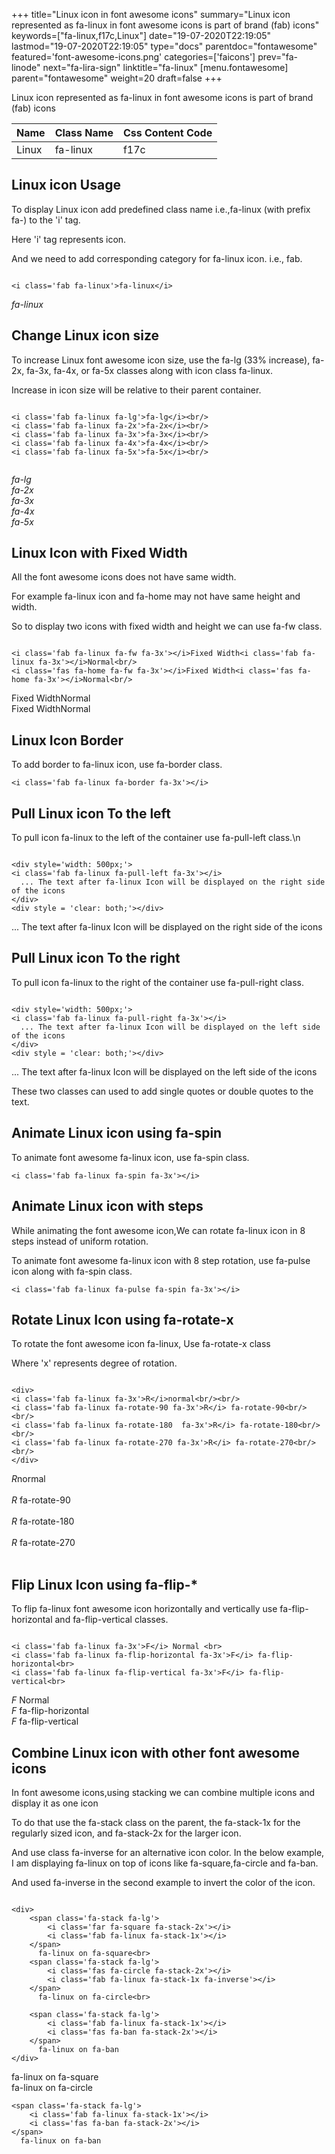 +++
title="Linux icon in font awesome icons"
summary="Linux icon represented as fa-linux in font awesome icons is part of brand (fab) icons"
keywords=["fa-linux,f17c,Linux"]
date="19-07-2020T22:19:05"
lastmod="19-07-2020T22:19:05"
type="docs"
parentdoc="fontawesome"
featured='font-awesome-icons.png'
categories=['faicons']
prev="fa-linode"
next="fa-lira-sign"
linktitle="fa-linux"
[menu.fontawesome]
parent="fontawesome"
weight=20
draft=false
+++


Linux icon represented as fa-linux in font awesome icons is part of brand (fab) icons

<div class='table-responsive'><table class='table'><thead><tr><th>Name</th><th>Class Name</th><th>Css Content Code</th></tr></thead><tbody><tr><td>Linux</td><td>fa-linux</td><td>f17c</td></tr></tbody></table></div>



## Linux icon Usage

To display Linux icon add predefined class name i.e.,fa-linux (with prefix fa-) to the 'i' tag.

Here 'i' tag represents icon.

And we need to add corresponding category for fa-linux icon. i.e., fab.


```

<i class='fab fa-linux'>fa-linux</i>
```

<i class='fab fa-linux'>fa-linux</i>




## Change Linux icon size
To increase Linux font awesome icon size, use the fa-lg (33% increase), fa-2x, fa-3x, fa-4x, or fa-5x classes along with icon class fa-linux.

Increase in icon size will be relative to their parent container. 

```

<i class='fab fa-linux fa-lg'>fa-lg</i><br/>
<i class='fab fa-linux fa-2x'>fa-2x</i><br/>
<i class='fab fa-linux fa-3x'>fa-3x</i><br/>
<i class='fab fa-linux fa-4x'>fa-4x</i><br/>
<i class='fab fa-linux fa-5x'>fa-5x</i><br/>
            
```

<i class='fab fa-linux fa-lg'>fa-lg</i><br/>
<i class='fab fa-linux fa-2x'>fa-2x</i><br/>
<i class='fab fa-linux fa-3x'>fa-3x</i><br/>
<i class='fab fa-linux fa-4x'>fa-4x</i><br/>
<i class='fab fa-linux fa-5x'>fa-5x</i><br/>
            



## Linux Icon with Fixed Width 

All the font awesome icons does not have same width.

For example fa-linux icon and fa-home may not have same height and width.

So to display two icons with fixed width and height we can use fa-fw class.


```

<i class='fab fa-linux fa-fw fa-3x'></i>Fixed Width<i class='fab fa-linux fa-3x'></i>Normal<br/>
<i class='fas fa-home fa-fw fa-3x'></i>Fixed Width<i class='fas fa-home fa-3x'></i>Normal<br/>
```

<i class='fab fa-linux fa-fw fa-3x'></i>Fixed Width<i class='fab fa-linux fa-3x'></i>Normal<br/>
<i class='fas fa-home fa-fw fa-3x'></i>Fixed Width<i class='fas fa-home fa-3x'></i>Normal<br/>



## Linux Icon Border 

To add border to fa-linux icon, use fa-border class.


```
<i class='fab fa-linux fa-border fa-3x'></i>

```
<i class='fab fa-linux fa-border fa-3x'></i>





## Pull Linux icon To the left

To pull icon fa-linux to the left of the container use fa-pull-left class.\n

```

<div style='width: 500px;'>
<i class='fab fa-linux fa-pull-left fa-3x'></i>
  ... The text after fa-linux Icon will be displayed on the right side of the icons
</div>
<div style = 'clear: both;'></div>
```

<div style='width: 500px;'>
<i class='fab fa-linux fa-pull-left fa-3x'></i>
  ... The text after fa-linux Icon will be displayed on the right side of the icons
</div>
<div style = 'clear: both;'></div>




## Pull Linux icon To the right
To pull icon fa-linux to the right of the container use fa-pull-right class.

```

<div style='width: 500px;'>
<i class='fab fa-linux fa-pull-right fa-3x'></i>
  ... The text after fa-linux Icon will be displayed on the left side of the icons
</div>
<div style = 'clear: both;'></div>
```

<div style='width: 500px;'>
<i class='fab fa-linux fa-pull-right fa-3x'></i>
  ... The text after fa-linux Icon will be displayed on the left side of the icons
</div>
<div style = 'clear: both;'></div>

These two classes can used to add single quotes or double quotes to the text.


## Animate Linux icon using fa-spin
To animate font awesome fa-linux icon, use fa-spin class.

```
<i class='fab fa-linux fa-spin fa-3x'></i>
```
<i class='fab fa-linux fa-spin fa-3x'></i>




## Animate Linux icon with steps
While animating the font awesome icon,We can rotate fa-linux icon in 8 steps instead of uniform rotation.

To animate font awesome fa-linux icon with 8 step rotation, use fa-pulse icon along with fa-spin class.


```
<i class='fab fa-linux fa-pulse fa-spin fa-3x'></i>

```
<i class='fab fa-linux fa-pulse fa-spin fa-3x'></i>





## Rotate Linux Icon using fa-rotate-x
To rotate the font awesome icon fa-linux, Use fa-rotate-x class

Where 'x' represents degree of rotation.


```

<div>
<i class='fab fa-linux fa-3x'>R</i>normal<br/><br/>
<i class='fab fa-linux fa-rotate-90 fa-3x'>R</i> fa-rotate-90<br/><br/> 
<i class='fab fa-linux fa-rotate-180  fa-3x'>R</i> fa-rotate-180<br/><br/> 
<i class='fab fa-linux fa-rotate-270 fa-3x'>R</i> fa-rotate-270<br/><br/>
</div>
```

<div>
<i class='fab fa-linux fa-3x'>R</i>normal<br/><br/>
<i class='fab fa-linux fa-rotate-90 fa-3x'>R</i> fa-rotate-90<br/><br/> 
<i class='fab fa-linux fa-rotate-180  fa-3x'>R</i> fa-rotate-180<br/><br/> 
<i class='fab fa-linux fa-rotate-270 fa-3x'>R</i> fa-rotate-270<br/><br/>
</div>




## Flip Linux Icon using fa-flip-*
To flip fa-linux font awesome icon horizontally and vertically use fa-flip-horizontal and fa-flip-vertical classes. 

```

<i class='fab fa-linux fa-3x'>F</i> Normal <br>
<i class='fab fa-linux fa-flip-horizontal fa-3x'>F</i> fa-flip-horizontal<br>
<i class='fab fa-linux fa-flip-vertical fa-3x'>F</i> fa-flip-vertical<br>
```

<i class='fab fa-linux fa-3x'>F</i> Normal <br>
<i class='fab fa-linux fa-flip-horizontal fa-3x'>F</i> fa-flip-horizontal<br>
<i class='fab fa-linux fa-flip-vertical fa-3x'>F</i> fa-flip-vertical<br>




## Combine Linux icon with other font awesome icons
In font awesome icons,using stacking we can combine multiple icons and display it as one icon 

To do that use the fa-stack class on the parent, the fa-stack-1x for the regularly sized icon, and fa-stack-2x for the larger icon.

And use class fa-inverse for an alternative icon color. 
In the below example, I am displaying fa-linux on top of icons like fa-square,fa-circle and fa-ban.

And used fa-inverse in the second example to invert the color of the icon.

```

<div>
    <span class='fa-stack fa-lg'>
        <i class='far fa-square fa-stack-2x'></i>
        <i class='fab fa-linux fa-stack-1x'></i>
    </span>
      fa-linux on fa-square<br>
    <span class='fa-stack fa-lg'>
        <i class='fas fa-circle fa-stack-2x'></i>
        <i class='fab fa-linux fa-stack-1x fa-inverse'></i>
    </span>
      fa-linux on fa-circle<br>

    <span class='fa-stack fa-lg'>
        <i class='fab fa-linux fa-stack-1x'></i>
        <i class='fas fa-ban fa-stack-2x'></i>
    </span>
      fa-linux on fa-ban
</div>
```

<div>
    <span class='fa-stack fa-lg'>
        <i class='far fa-square fa-stack-2x'></i>
        <i class='fab fa-linux fa-stack-1x'></i>
    </span>
      fa-linux on fa-square<br>
    <span class='fa-stack fa-lg'>
        <i class='fas fa-circle fa-stack-2x'></i>
        <i class='fab fa-linux fa-stack-1x fa-inverse'></i>
    </span>
      fa-linux on fa-circle<br>

    <span class='fa-stack fa-lg'>
        <i class='fab fa-linux fa-stack-1x'></i>
        <i class='fas fa-ban fa-stack-2x'></i>
    </span>
      fa-linux on fa-ban
</div>






